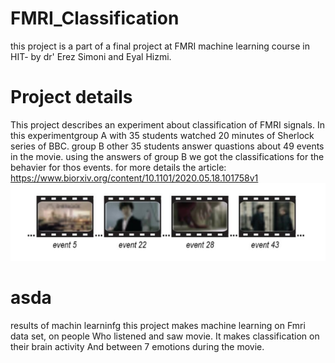 # FMRI_Classification
this project is a part of a final project at FMRI machine learning course in HIT- by dr' Erez Simoni and Eyal Hizmi.
# Project details
This project describes an experiment about classification of FMRI signals.
In this experimentgroup A with 35 students watched 20 minutes of Sherlock series of BBC. 
group B other 35 students answer quastions about 49 events in the movie.
using the answers of group B we got the classifications for the behavier for thos events.
for more details the article: https://www.biorxiv.org/content/10.1101/2020.05.18.101758v1
![alt text](https://github.com/VikiFadlon/FMRI_Classification/blob/master/Images/Strip.PNG)
# asda
results of  machin learninfg
this project makes machine learning on Fmri data set, on people
Who listened and saw movie.
It makes classification on their brain activity And between 7 emotions during the movie.
